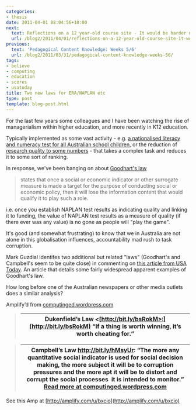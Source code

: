 ```yaml
---
categories:
- thesis
date: 2011-04-01 08:04:56+10:00
next:
  text: Reflections on a 12 year-old course site - It would be harder now
  url: /blog2/2011/04/01/reflections-on-a-12-year-old-course-site-it-would-be-harder-now/
previous:
  text: 'Pedagogical Content Knowledge: Weeks 5/6'
  url: /blog2/2011/03/31/pedagogical-content-knowledge-weeks-56/
tags:
- believe
- computing
- education
- scores
- usatoday
title: Two new laws for ERA/NAPLAN etc
type: post
template: blog-post.html
---
```

For the last few years some colleagues and I have been watching the rise of managerialism within higher education, and more recently in K12 education.  
  
Typically implemented as some vast activity - e.g. [a nationalised literacy and numeracy test for all Australian school children](http://www.naplan.edu.au/), or the reduction of [research quality to some numbers](http://www.arc.gov.au/era/) - that takes a complex task and reduces it to some sort of ranking.  
  
In response, we've been banging on about [Goodhart's law](http://en.wikipedia.org/wiki/Goodhart%27s_law)

> states that once a social or economic indicator or other surrogate measure is made a target for the purpose of conducting social or economic policy, then it will lose the information content that would qualify it to play such a role.

  
  
i.e. once you establish NAPLAN test results as indicating quality and linking it to funding, the value of NAPLAN test results as a measure of quality (if there ever was any value) is no gone as people will "play the game".  
  
It's good (and somewhat frustrating) to know that we in Australia are not alone in this globalisation influences, accountability mad rush to task corruption.  
  
Mark Guzdial identifes two additional but related "laws" (Goodhart's and Campbell's seem to be quite close) in commenting on [this article from USA Today](http://www.usatoday.com/news/education/2011-03-06-school-testing_N.htm). An article that details some fairly widespread apparent examples of Goodhart's law.  
  
How long before one of the Australian newspapers or other media outlets does a similar analysis?

Amplify’d from [computinged.wordpress.com](http://computinged.wordpress.com/2011/03/31/when-test-scores-seem-too-good-to-believe-usatoday-com/ "http://computinged.wordpress.com/2011/03/31/when-test-scores-seem-too-good-to-believe-usatoday-com/")

> |   Dukenfield’s Law <[http://bit.ly/bsRokM>:](http://bit.ly/bsRokM) “If a thing is worth winning, it’s worth cheating for.”   |
> | --- |

> |   Campbell’s Law <http://bit.ly/hMsyUr>: “The more any quantitative social indicator is used for social decision making, the more subject it will be to corruption pressures and the more apt it will be to distort and corrupt the social processes  it is intended to monitor.”  [Read more at computinged.wordpress.com](http://computinged.wordpress.com/2011/03/31/when-test-scores-seem-too-good-to-believe-usatoday-com/ "http://computinged.wordpress.com/2011/03/31/when-test-scores-seem-too-good-to-believe-usatoday-com/") |
> | --- |

See this Amp at [http://amplify.com/u/bxcio](http://amplify.com/u/bxcio)